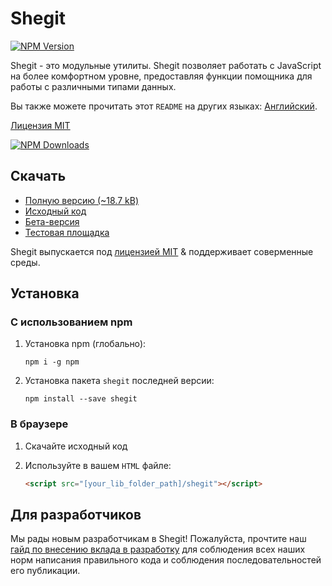 # Shegit

[![NPM Version](https://img.shields.io/npm/v/shegit?style=for-the-badge&label=version)](https://www.npmjs.com/package/shegit)

Shegit - это модульные утилиты. Shegit позволяет работать с JavaScript на более комфортном уровне, предоставляя функции помощника для работы с различными типами данных.

Вы также можете прочитать этот `README` на других языках: [Английский](../../README.md).

[Лицензия MIT](../../LICENSE)

[![NPM Downloads](https://img.shields.io/npm/dw/shegit?logo=npm&label=npm&labelColor=red&color=grey)](https://www.npmjs.com/package/shegit)

## Скачать

- [Полную версию (~18.7 kB)](https://github.com/or-temka/shegit/archive/refs/heads/npm.zip)
- [Исходный код](https://github.com/or-temka/shegit/archive/refs/heads/main.zip)
- [Бета-версия](https://github.com/or-temka/shegit/archive/refs/heads/dev.zip)
- [Тестовая площадка](https://github.com/or-temka/shegit/archive/refs/heads/test.zip)

Shegit выпускается под [лицензией MIT](../../LICENSE) & поддерживает соверменные среды.

## Установка

### С использованием npm

1. Установка npm (глобально):

   ```shell
   npm i -g npm
   ```

2. Установка пакета `shegit` последней версии:

   ```shell
   npm install --save shegit
   ```

### В браузере

1. Скачайте исходный код

2. Используйте в вашем `HTML` файле:

   ```html
   <script src="[your_lib_folder_path]/shegit"></script>
   ```

## Для разработчиков

Мы рады новым разработчикам в Shegit!
Пожалуйста, прочтите наш [гайд по внесению вклада в разработку](../CONTRIBUTING/CONTRIBUTING.ru.md) для соблюдения всех наших норм написания правильного кода и соблюдения последовательностей его публикации.
